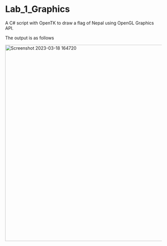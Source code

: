 # Lab_1_Graphics
A C# script with OpenTK to draw a flag of Nepal using OpenGL Graphics API.

The output is as follows

<img width="632" alt="Screenshot 2023-03-18 164720" src="https://user-images.githubusercontent.com/67723187/226105090-f85265d2-972d-40b8-85bc-62b2f3761ab6.png">
